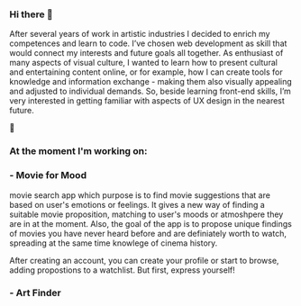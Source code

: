 ### Hi there 👋

After several years of work in artistic industries I decided to enrich my competences and learn to code. I’ve chosen web development as skill that would connect my interests and future goals all together. As enthusiast of many aspects of visual culture, I wanted to learn how to present cultural and entertaining content online, or for example, how I can create tools for knowledge and information exchange - making them also visually appealing and adjusted to individual demands. So, beside learning front-end skills, I’m very interested in getting familiar with aspects of UX design in the nearest future.

🔭 
### At the moment I'm working on: 

### - Movie for Mood
movie search app which purpose is to find movie suggestions that are based on user's emotions or feelings. It gives a new way of finding a suitable movie     proposition, matching to user's moods or atmoshpere they are in at the moment. Also, the goal of the app is to propose unique findings of movies you have never heard before and are definiately worth to watch, spreading at the same time knowlege of cinema history.  

After creating an account, you can create your profile or start to browse, adding propostions to a watchlist. But first, express yourself!  


### - Art Finder

<!--
**MariuszUrban/mariuszurban** is a ✨ _special_ ✨ repository because its `README.md` (this file) appears on your GitHub profile.





Here are some ideas to get you started:

- 🔭 I’m currently working on ...
- 🌱 I’m currently learning ...
- 👯 I’m looking to collaborate on ...
- 🤔 I’m looking for help with ...
- 💬 Ask me about ...
- 📫 How to reach me: ...
- 😄 Pronouns: ...
- ⚡ Fun fact: ...
-->
